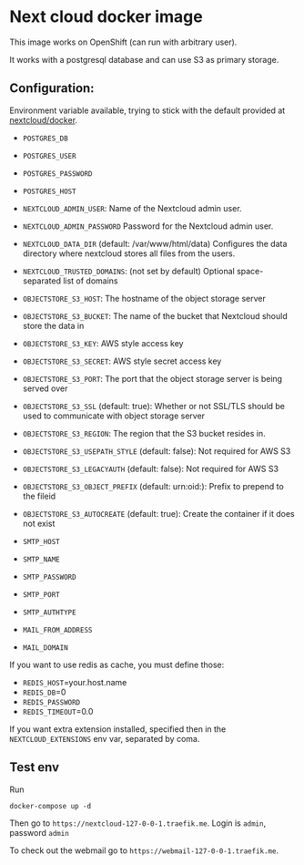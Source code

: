 # Next cloud docker image

This image works on OpenShift (can run with arbitrary user).

It works with a postgresql database and can use S3 as primary storage.

## Configuration:
Environment variable available, trying to stick with the default provided at [nextcloud/docker](https://github.com/nextcloud/docker).

* `POSTGRES_DB`
* `POSTGRES_USER`
* `POSTGRES_PASSWORD`
* `POSTGRES_HOST`
* `NEXTCLOUD_ADMIN_USER`: Name of the Nextcloud admin user.
* `NEXTCLOUD_ADMIN_PASSWORD` Password for the Nextcloud admin user.
* `NEXTCLOUD_DATA_DIR` (default: /var/www/html/data) Configures the data directory where nextcloud stores all files from the users.
* `NEXTCLOUD_TRUSTED_DOMAINS`: (not set by default) Optional space-separated list of domains

* `OBJECTSTORE_S3_HOST`: The hostname of the object storage server
* `OBJECTSTORE_S3_BUCKET`: The name of the bucket that Nextcloud should store the data in
* `OBJECTSTORE_S3_KEY`: AWS style access key
* `OBJECTSTORE_S3_SECRET`: AWS style secret access key
* `OBJECTSTORE_S3_PORT`: The port that the object storage server is being served over
* `OBJECTSTORE_S3_SSL` (default: true): Whether or not SSL/TLS should be used to communicate with object storage server
* `OBJECTSTORE_S3_REGION`: The region that the S3 bucket resides in.
* `OBJECTSTORE_S3_USEPATH_STYLE` (default: false): Not required for AWS S3
* `OBJECTSTORE_S3_LEGACYAUTH` (default: false): Not required for AWS S3
* `OBJECTSTORE_S3_OBJECT_PREFIX` (default: urn:oid:): Prefix to prepend to the fileid
* `OBJECTSTORE_S3_AUTOCREATE` (default: true): Create the container if it does not exist

* `SMTP_HOST`
* `SMTP_NAME`
* `SMTP_PASSWORD`
* `SMTP_PORT`
* `SMTP_AUTHTYPE`
* `MAIL_FROM_ADDRESS`
* `MAIL_DOMAIN`

If you want to use redis as cache, you must define those:
* `REDIS_HOST`=your.host.name
* `REDIS_DB`=0
* `REDIS_PASSWORD`
* `REDIS_TIMEOUT`=0.0

If you want extra extension installed, specified then in the `NEXTCLOUD_EXTENSIONS` env var, separated by coma.

## Test env

Run

```
docker-compose up -d
```

Then go to `https://nextcloud-127-0-0-1.traefik.me`. Login is `admin`, password `admin`

To check out the webmail go to `https://webmail-127-0-0-1.traefik.me`.

